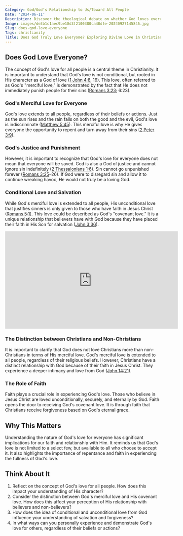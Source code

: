 ```yaml
---
Category: God/God's Relationship to Us/Toward All People
Date: '2024-06-11'
Description: Discover the theological debate on whether God loves everyone equally, exploring various perspectives and interpretations.
Image: images/de3b1c1aec9be18d3f2100380ca40dfe-20240927145845.jpg
Slug: does-god-love-everyone
Tags: christianity
Title: Does God Truly Love Everyone? Exploring Divine Love in Christianity
---
```


## Does God Love Everyone?

The concept of God's love for all people is a central theme in Christianity. It is important to understand that God's love is not conditional, but rooted in His character as a God of love ([1 John 4:8](https://www.bibleref.com/1-John/4/1-John-4-8.html), 16). This love, often referred to as God's "merciful love," is demonstrated by the fact that He does not immediately punish people for their sins ([Romans 3:23](https://www.bibleref.com/Romans/3/Romans-3-23.html); 6:23).

### God's Merciful Love for Everyone

God's love extends to all people, regardless of their beliefs or actions. Just as the sun rises and the rain falls on both the good and the evil, God's love is indiscriminate ([Matthew 5:45](https://www.bibleref.com/Matthew/5/Matthew-5-45.html)). This merciful love is why He gives everyone the opportunity to repent and turn away from their sins ([2 Peter 3:9](https://www.bibleref.com/2-Peter/3/2-Peter-3-9.html)).

### God's Justice and Punishment

However, it is important to recognize that God's love for everyone does not mean that everyone will be saved. God is also a God of justice and cannot ignore sin indefinitely ([2 Thessalonians 1:6](https://www.bibleref.com/2-Thessalonians/1/2-Thessalonians-1-6.html)). Sin cannot go unpunished forever ([Romans 3:25](https://www.bibleref.com/Romans/3/Romans-3-25.html)–26). If God were to disregard sin and allow it to continue wreaking havoc, He would not truly be a loving God.

### Conditional Love and Salvation

While God's merciful love is extended to all people, His unconditional love that justifies sinners is only given to those who have faith in Jesus Christ ([Romans 5:1](https://www.bibleref.com/Romans/5/Romans-5-1.html)). This love could be described as God's "covenant love." It is a unique relationship that believers have with God because they have placed their faith in His Son for salvation ([John 3:36](https://www.bibleref.com/John/3/John-3-36.html)).


<iframe width="560" height="315" src="https://www.youtube.com/embed/qQuGyOc37Io" frameborder="0" allow="autoplay; encrypted-media" allowfullscreen></iframe>


### The Distinction between Christians and Non-Christians

It is important to clarify that God does not love Christians more than non-Christians in terms of His merciful love. God's merciful love is extended to all people, regardless of their religious beliefs. However, Christians have a distinct relationship with God because of their faith in Jesus Christ. They experience a deeper intimacy and love from God ([John 14:21](https://www.bibleref.com/John/14/John-14-21.html)).

### The Role of Faith

Faith plays a crucial role in experiencing God's love. Those who believe in Jesus Christ are loved unconditionally, securely, and eternally by God. Faith opens the door to receiving God's covenant love. It is through faith that Christians receive forgiveness based on God's eternal grace.

## Why This Matters

Understanding the nature of God's love for everyone has significant implications for our faith and relationship with Him. It reminds us that God's love is not limited to a select few, but available to all who choose to accept it. It also highlights the importance of repentance and faith in experiencing the fullness of God's love.

## Think About It

1. Reflect on the concept of God's love for all people. How does this impact your understanding of His character?
2. Consider the distinction between God's merciful love and His covenant love. How does this affect your perception of His relationship with believers and non-believers?
3. How does the idea of conditional and unconditional love from God influence your understanding of salvation and forgiveness?
4. In what ways can you personally experience and demonstrate God's love for others, regardless of their beliefs or actions?